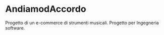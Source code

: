 # AndiamodAccordo
Progetto di un e-commerce di strumenti musicali. Progetto per Ingegneria software.

